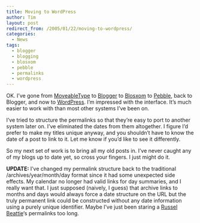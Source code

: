 ```yaml
---
title: Moving to WordPress
author: Tim
layout: post
redirect_from: /2005/01/22/moving-to-wordpress/
categories:
  - News
tags:
  - blogger
  - blogging
  - blosxom
  - pebble
  - permalinks
  - wordpress
---
```

OK. I&#8217;ve gone from [MoveableType][1] to [Blogger][2] to [Blosxom][3] to [Pebble][4], back to Blogger, and now to [WordPress][5]. I&#8217;m impressed with the interface. It&#8217;s much easier to work with than most other systems I&#8217;ve been on.

I&#8217;ve tried to structure the permalinks so that they&#8217;re easy to port to another system later on. I&#8217;ve eliminated the dates from them altogether. I figure I&#8217;d prefer to make my titles unique anyway, and you shouldn&#8217;t have to know the date of a post to link to it. Let me know if you&#8217;d like to see it differently.

So my next set of work is to bring all my old posts in. I&#8217;ve never caught any of my blogs up to date yet, so cross your fingers. I just might do it.

**UPDATE:** I&#8217;ve changed my permalink structure back to the traditional /archives/year/month/day format since it had some unexpected side effects. My calendar no longer had valid links for day summaries, and I really want that. I just supposed (naively, I guess) that archive links to months and days would always force a date structure on the URL but the truly permanent link could be constructed without any date information using a purely unique identifier. Maybe I&#8217;ve just been staring a [Russel Beattie][6]&#8216;s permalinks too long.

 [1]: http://moveabletype.org/
 [2]: http://blogger.com
 [3]: http://blosxom.com
 [4]: http://pebble.sourceforge.net
 [5]: http://wordpress.org
 [6]: http://www.russellbeattie.com/notebook/ "Russell Beattie Notebook"
